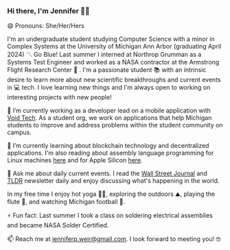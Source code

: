 ### Hi there, I'm Jennifer :raising_hand_woman: 
😄 Pronouns: She/Her/Hers

I'm an undergraduate student studying Computer Science with a minor in Complex Systems at the University of Michigan Ann Arbor (graduating April 2024) :part_alternation_mark: Go Blue! Last summer I interned at Northrop Grumman as a Systems Test Engineer and worked as a NASA contractor at the Armstrong Flight Research Center :rocket: . I'm a passionate student :books: with an intrinsic desire to learn more about new scientific breakthroughs and current events in :computer: tech. I love learning new things and I'm always open to working on interesting projects with new people! 

🔭 I’m currently working as a developer lead on a mobile application with [Void Tech](https://github.com/void-tech-um). As a student org, we work on applications that help Michigan students to improve and address problems within the student community on campus. 

🌱 I’m currently learning about blockchain technology and decentralized applications. I'm also reading about assembly language programming for Linux machines [here](https://github.com/pkivolowitz/asm_book?utm_source) and for Apple Silicon [here](https://github.com/below/HelloSilicon?utm_source). 

💬 Ask me about daily current events. I read the [Wall Street Journal](https://www.wsj.com/) and [TLDR](https://tldr.tech/) newsletter daily and enjoy discussing what's happening in the world. 

In my free time I enjoy hot yoga :lotus_position_woman:, exploring the outdoors :mountain:, playing the flute :musical_note:, and watching Michigan football :football:.

⚡ Fun fact: Last summer I took a class on soldering electrical assemblies and became NASA Solder Certified. 

📫 Reach me at [jenniferp.weir@gmail.com](mailto:jenniferp.weir@gmail.com). I look forward to meeting you! :nerd_face:
